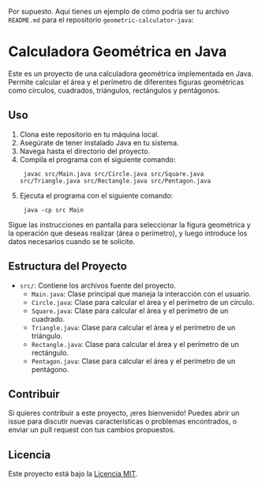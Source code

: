 Por supuesto. Aquí tienes un ejemplo de cómo podría ser tu archivo `README.md` para el repositorio `geometric-calculator-java`:

# Calculadora Geométrica en Java

Este es un proyecto de una calculadora geométrica implementada en Java. Permite calcular el área y el perímetro de diferentes figuras geométricas como círculos, cuadrados, triángulos, rectángulos y pentágonos.

## Uso

1. Clona este repositorio en tu máquina local.
2. Asegúrate de tener instalado Java en tu sistema.
3. Navega hasta el directorio del proyecto.
4. Compila el programa con el siguiente comando:
   ```shell
    javac src/Main.java src/Circle.java src/Square.java src/Triangle.java src/Rectangle.java src/Pentagon.java
   ```
5. Ejecuta el programa con el siguiente comando:
   ```shell
    java -cp src Main
   ```

Sigue las instrucciones en pantalla para seleccionar la figura geométrica y la operación que deseas realizar (área o perímetro), y luego introduce los datos necesarios cuando se te solicite.

## Estructura del Proyecto

- `src/`: Contiene los archivos fuente del proyecto.
  - `Main.java`: Clase principal que maneja la interacción con el usuario.
  - `Circle.java`: Clase para calcular el área y el perímetro de un círculo.
  - `Square.java`: Clase para calcular el área y el perímetro de un cuadrado.
  - `Triangle.java`: Clase para calcular el área y el perímetro de un triángulo.
  - `Rectangle.java`: Clase para calcular el área y el perímetro de un rectángulo.
  - `Pentagon.java`: Clase para calcular el área y el perímetro de un pentágono.

## Contribuir

Si quieres contribuir a este proyecto, ¡eres bienvenido! Puedes abrir un issue para discutir nuevas características o problemas encontrados, o enviar un pull request con tus cambios propuestos.

## Licencia

Este proyecto está bajo la [Licencia MIT](LICENSE).

